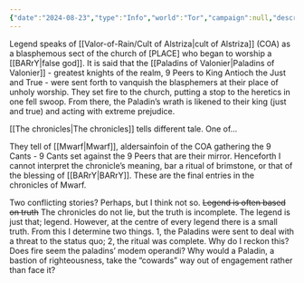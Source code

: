 ```yaml
---
{"date":"2024-08-23","type":"Info","world":"Tor","campaign":null,"description":null,"icon":"fasScroll","tags":["Sf","info/world","Mwarf","chronicles"],"dg-publish":true,"permalink":"/valor-of-rain/burning-of-the-branch/","dgPassFrontmatter":true,"created":"2024-08-24T19:01:32.000+09:30","updated":"2024-09-04T13:21:51.814+09:30"}
---
```


Legend speaks of [[Valor-of-Rain/Cult of Alstriza\|cult of Alstriza]] (COA) as a blasphemous sect of the church of \[PLACE] who began to worship a [[BARrY\|false god]].  It is said that the [[Paladins of Valonier\|Paladins of Valonier]] - greatest knights of the realm, 9 Peers to King Antioch the Just and True - were sent forth to vanquish the blasphemers at their place of unholy worship. They set fire to the church, putting a stop to the heretics in one fell swoop.  From there, the Paladin’s wrath is likened to their king (just and true) and acting with extreme prejudice.

[[The chronicles\|The chronicles]] tells different tale.  One of…

They tell of [[Mwarf\|Mwarf]], aldersainfoin of the COA gathering the 9 Cants - 9 Cants set against the 9 Peers that are their mirror.  Henceforth I cannot interpret the chronicle’s meaning, bar a ritual of brimstone, or that of the blessing of [[BARrY\|BARrY]].  These are the final entries in the chronicles of Mwarf.

Two conflicting stories?  Perhaps, but I think not so. ~~Legend is often based on truth~~  The chronicles do not lie, but the truth is incomplete.  The legend is just that; legend.  However, at the centre of every legend there is a small truth.  From this I determine two things.  1, the Paladins were sent to deal with a threat to the status quo; 2, the ritual was complete.  Why do I reckon this?  Does fire seem the paladins’ modem operandi?  Why would a Paladin, a bastion of righteousness, take the “cowards” way out of engagement rather than face it?